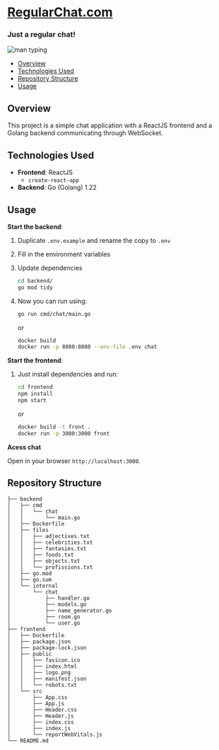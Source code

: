 # [RegularChat.com](https://regularchat.unibutton.com/)
### Just a regular chat!

![man typing](https://uwaterloo.ca/writing-and-communication-centre/sites/default/files/uploads/images/email_wink.gif)

- [Overview](#overview)
- [Technologies Used](#technologies-used)
- [Repository Structure](#repository-structure)
- [Usage](#usage)

## Overview

This project is a simple chat application with a ReactJS frontend and a Golang backend communicating through WebSocket.

## Technologies Used

- **Frontend**: ReactJS
  - `create-react-app`
- **Backend**: Go (Golang) 1.22

## Usage

**Start the backend**:
1. Duplicate `.env.example` and rename the copy to `.env`
2. Fill in the environment variables
3. Update dependencies

    ```sh
    cd backend/
    go mod tidy
    ```
4. Now you can run using:

    ```sh
    go run cmd/chat/main.go
    ```
    or
    ```sh
    docker build
    docker run -p 8080:8080 --env-file .env chat
    ```

**Start the frontend**:
1. Just install dependencies and run:
    ```sh
    cd frontend
    npm install
    npm start
    ```
    or 

    ```sh
    docker build -t front .
    docker run -p 3000:3000 front
    ```

**Acess chat**

Open in your browser `http://localhost:3000`.

## Repository Structure
```
├── backend
│   ├── cmd
│   │   └── chat
│   │       └── main.go
│   ├── Dockerfile
│   ├── files
│   │   ├── adjectives.txt
│   │   ├── celebrities.txt
│   │   ├── fantasies.txt
│   │   ├── foods.txt
│   │   ├── objects.txt
│   │   └── profissions.txt
│   ├── go.mod
│   ├── go.sum
│   └── internal
│       └── chat
│           ├── handler.go
│           ├── models.go
│           ├── name_generator.go
│           ├── room.go
│           └── user.go
├── frontend
│   ├── Dockerfile
│   ├── package.json
│   ├── package-lock.json
│   ├── public
│   │   ├── favicon.ico
│   │   ├── index.html
│   │   ├── logo.png
│   │   ├── manifest.json
│   │   └── robots.txt
│   └── src
│       ├── App.css
│       ├── App.js
│       ├── Header.css
│       ├── Header.js
│       ├── index.css
│       ├── index.js
│       └── reportWebVitals.js
└── README.md
```
